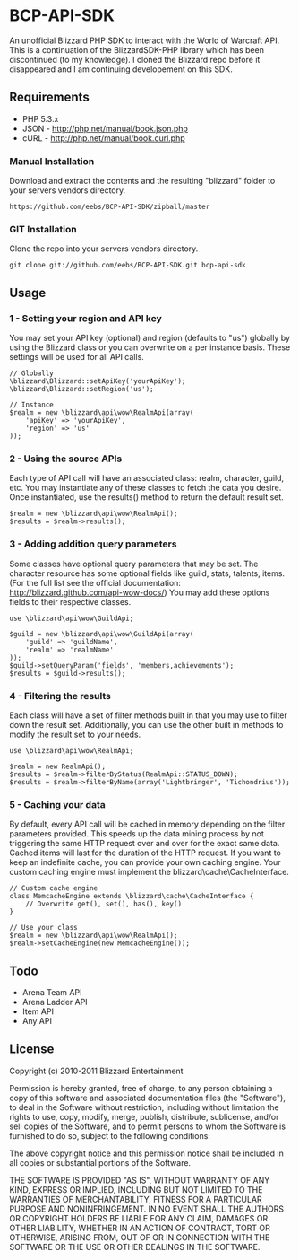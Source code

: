 # BCP-API-SDK #

An unofficial Blizzard PHP SDK to interact with the World of Warcraft API. This is a continuation of the BlizzardSDK-PHP library which has been discontinued (to my knowledge).
I cloned the Blizzard repo before it disappeared and I am continuing developement on this SDK.

## Requirements ##

* PHP 5.3.x
* JSON - http://php.net/manual/book.json.php
* cURL - http://php.net/manual/book.curl.php

### Manual Installation ###

Download and extract the contents and the resulting "blizzard" folder to your servers vendors directory.

	https://github.com/eebs/BCP-API-SDK/zipball/master

### GIT Installation ###

Clone the repo into your servers vendors directory.

	git clone git://github.com/eebs/BCP-API-SDK.git bcp-api-sdk

## Usage ##

### 1 - Setting your region and API key ###

You may set your API key (optional) and region (defaults to "us") globally by using the Blizzard class or you can overwrite on a per instance basis. These settings will be used for all API calls.

	// Globally
	\blizzard\Blizzard::setApiKey('yourApiKey');
	\blizzard\Blizzard::setRegion('us');

	// Instance
	$realm = new \blizzard\api\wow\RealmApi(array(
		'apiKey' => 'yourApiKey',
		'region' => 'us'
	));

### 2 - Using the source APIs ###

Each type of API call will have an associated class: realm, character, guild, etc. You may instantiate any of these classes to fetch the data you desire. Once instantiated, use the results() method to return the default result set.

	$realm = new \blizzard\api\wow\RealmApi();
	$results = $realm->results();
	
### 3 - Adding addition query parameters ###

Some classes have optional query parameters that may be set. The character resource has some optional fields like guild, stats, talents, items. (For the full list see the official documentation: http://blizzard.github.com/api-wow-docs/)
You may add these options fields to their respective classes.

	use \blizzard\api\wow\GuildApi;

	$guild = new \blizzard\api\wow\GuildApi(array(
		'guild' => 'guildName',
		'realm' => 'realmName'
	));
	$guild->setQueryParam('fields', 'members,achievements');
	$results = $guild->results();

### 4 - Filtering the results ###

Each class will have a set of filter methods built in that you may use to filter down the result set. Additionally, you can use the other built in methods to modify the result set to your needs.

	use \blizzard\api\wow\RealmApi;

	$realm = new RealmApi();
	$results = $realm->filterByStatus(RealmApi::STATUS_DOWN);
	$results = $realm->filterByName(array('Lightbringer', 'Tichondrius'));

### 5 - Caching your data ###

By default, every API call will be cached in memory depending on the filter parameters provided. This speeds up the data mining process by not triggering the same HTTP request over and over for the exact same data. Cached items will last for the duration of the HTTP request. If you want to keep an indefinite cache, you can provide your own caching engine. Your custom caching engine must implement the blizzard\cache\CacheInterface.

	// Custom cache engine
	class MemcacheEngine extends \blizzard\cache\CacheInterface { 
		// Overwrite get(), set(), has(), key()
	}

	// Use your class
	$realm = new \blizzard\api\wow\RealmApi();
	$realm->setCacheEngine(new MemcacheEngine());

## Todo ##

* Arena Team API
* Arena Ladder API
* Item API
* Any API

## License ##

Copyright (c) 2010-2011 Blizzard Entertainment

Permission is hereby granted, free of charge, to any person obtaining a copy
of this software and associated documentation files (the "Software"), to deal
in the Software without restriction, including without limitation the rights
to use, copy, modify, merge, publish, distribute, sublicense, and/or sell
copies of the Software, and to permit persons to whom the Software is
furnished to do so, subject to the following conditions:

The above copyright notice and this permission notice shall be included in
all copies or substantial portions of the Software.

THE SOFTWARE IS PROVIDED "AS IS", WITHOUT WARRANTY OF ANY KIND, EXPRESS OR
IMPLIED, INCLUDING BUT NOT LIMITED TO THE WARRANTIES OF MERCHANTABILITY,
FITNESS FOR A PARTICULAR PURPOSE AND NONINFRINGEMENT. IN NO EVENT SHALL THE
AUTHORS OR COPYRIGHT HOLDERS BE LIABLE FOR ANY CLAIM, DAMAGES OR OTHER
LIABILITY, WHETHER IN AN ACTION OF CONTRACT, TORT OR OTHERWISE, ARISING FROM,
OUT OF OR IN CONNECTION WITH THE SOFTWARE OR THE USE OR OTHER DEALINGS IN
THE SOFTWARE.
